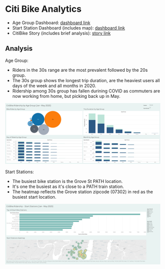 # Citi Bike Analytics

* Age Group Dashboard:
[dashboard link](https://public.tableau.com/views/AgeGroupCitiBikeDashboardJan-May2020/AgeGroupDashboard?:language=en&:retry=yes&:display_count=y&:origin=viz_share_link)
* Start Station Dashboard (includes map):
[dashboard link](https://public.tableau.com/views/BikeStationsCitiBikeDashboardJan-May2020/StationsDashboard?:language=en&:display_count=y&publish=yes&:origin=viz_share_link)
* CitiBike Story (includes brief analysis):
[story link](https://public.tableau.com/profile/gina.cameras#!/vizhome/Citibike2020AnalysisJan-May2020/CitiBikeStory)

## Analysis

Age Group: 
 * Riders in the 30s range are the most prevalent followed by the 20s group.
 * The 30s group shows the longest trip duration, are the heaviest users all days of the week and all months in 2020. 
 * Ridership among 30s group has fallen durining COVID as commuters are now working from home, but picking back up in May.
 
 ![1-dash](Images/age.png)

Start Stations:
 * The busiest bike station is the Grove St PATH location. 
 * It's one the busiest as it's close to a PATH train station. 
 * The heatmap reflects the Grove station zipcode (07302) in red as the busiest start location.

 ![2-dash](Images/stations.png)
 
